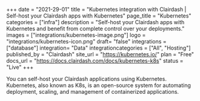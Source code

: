+++
date = "2021-29-01"
title = "Kubernetes integration with Clairdash | Self-host your Clairdash apps with Kubernetes"
page_title = "Kubernetes"
categories = ["infra"] 
description = "Self-host your Clairdash apps with Kubernetes and benefit from complete control over your deployments."
images = ["integrations/kubernetes-image.png"]
logo = "integrations/kubernetes-icon.png"
draft= "false"
integrations = ["database"]
integration= "Data"
integrationcategories = ["All", "Hosting"]
published_by = "Clairdash"
site_url = "https://kubernetes.io/"
plan = "Free"
docs_url = "https://docs.clairdash.com/docs/kubernetes-k8s"
status = "Live" 
+++


You  can self-host your Clairdash applications using Kubernetes. Kubernetes, also known as K8s, is an open-source system for automating deployment, scaling, and management of containerized applications.
